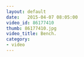```yaml
---
layout: default
date:   2015-04-07 08:05:00
video_id: 86177410
thumb: 86177410.jpg
video_title: Bench.
category:
- video
---
```

